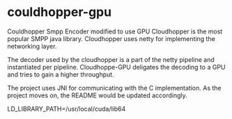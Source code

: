 # couldhopper-gpu
Couldhopper Smpp Encoder modified to use GPU
Cloudhopper is the most popular SMPP java library. Cloudhopper uses netty for implementing the networking layer.

The decoder used by the cloudhopper is a part of the netty pipeline and instantiated per pipeline.
Cloudhoppe-GPU deligates the decoding to a GPU and tries to gain a higher throughput.

The project uses JNI for communicating with the C implementation. 
As the project moves on, the README would be updated accordingly.

LD_LIBRARY_PATH=/usr/local/cuda/lib64